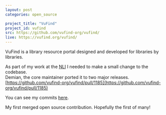```yaml
---
layout: post
categories: open_source

project_title: "VuFind"
project_id: vufind
src: https://github.com/vufind-org/vufind/
live: https://vufind.org/vufind/
---
```


VuFind is a library resource portal designed and developed for libraries by libraries.  

As part of my work at the [NLI](https://www.nli.ie) I needed to make a small change to the codebase.  
Demian, the core maintainer ported it to two major releases.  
[https://github.com/vufind-org/vufind/pull/1185](https://github.com/vufind-org/vufind/pull/1185)  

You can see my commits 
[here](https://github.com/vufind-org/vufind/commits?author=ConorSheehan1).

My first merged open source contribution. Hopefully the first of many! 
